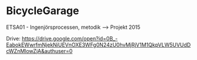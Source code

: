 # BicycleGarage
ETSA01 - Ingenjörsprocessen, metodik --> Projekt 2015 

Drive: https://drive.google.com/open?id=0B_-EabokEWwrfmNjekNiUEVnOXE3WFg0N24zU0hvMjRjV1M1QkpVLW5UVUdDcWZnMlowZjA&authuser=0
